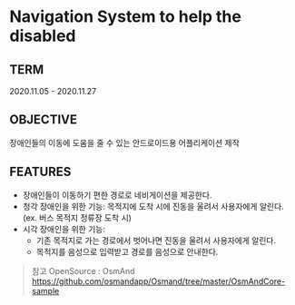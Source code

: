 # Navigation System to help the disabled

## TERM
2020.11.05 - 2020.11.27


## OBJECTIVE
장애인들의 이동에 도움을 줄 수 있는 안드로이드용 어플리케이션 제작


## FEATURES
- 장애인들이 이동하기 편한 경로로 네비게이션을 제공한다.
- 청각 장애인을 위한 기능: 목적지에 도착 시에 진동을 울려서 사용자에게 알린다.(ex. 버스 목적지 정류장 도착 시)
- 시각 장애인을 위한 기능: 
    - 기존 목적지로 가는 경로에서 벗어나면 진동을 울려서 사용자에게 알린다.
    - 목적지를 음성으로 입력받고 경로를 음성으로 안내한다.

> 참고 OpenSource : OsmAnd https://github.com/osmandapp/Osmand/tree/master/OsmAndCore-sample
